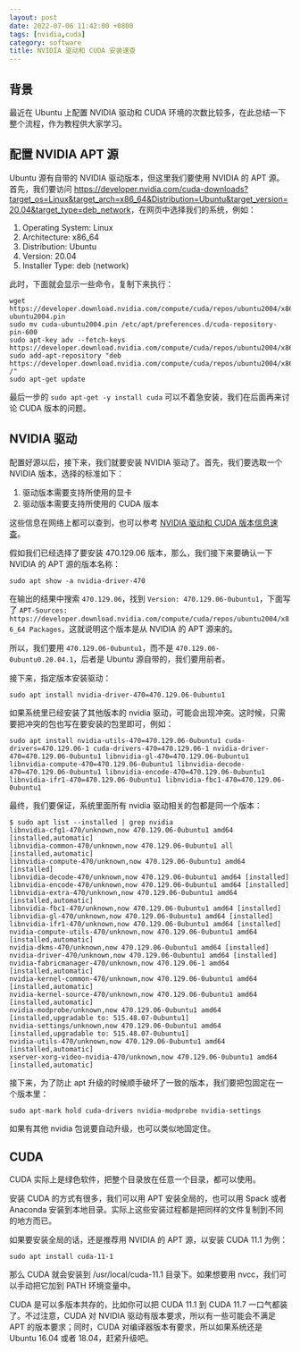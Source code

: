 ```yaml
---
layout: post
date: 2022-07-06 11:42:00 +0800
tags: [nvidia,cuda]
category: software
title: NVIDIA 驱动和 CUDA 安装速查
---
```


## 背景

最近在 Ubuntu 上配置 NVIDIA 驱动和 CUDA 环境的次数比较多，在此总结一下整个流程，作为教程供大家学习。

## 配置 NVIDIA APT 源

Ubuntu 源有自带的 NVIDIA 驱动版本，但这里我们要使用 NVIDIA 的 APT 源。首先，我们要访问 <https://developer.nvidia.com/cuda-downloads?target_os=Linux&target_arch=x86_64&Distribution=Ubuntu&target_version=20.04&target_type=deb_network>，在网页中选择我们的系统，例如：

1. Operating System: Linux
2. Architecture: x86_64
3. Distribution: Ubuntu
4. Version: 20.04
5. Installer Type: deb (network)

此时，下面就会显示一些命令，复制下来执行：

```shell
wget https://developer.download.nvidia.com/compute/cuda/repos/ubuntu2004/x86_64/cuda-ubuntu2004.pin
sudo mv cuda-ubuntu2004.pin /etc/apt/preferences.d/cuda-repository-pin-600
sudo apt-key adv --fetch-keys https://developer.download.nvidia.com/compute/cuda/repos/ubuntu2004/x86_64/3bf863cc.pub
sudo add-apt-repository "deb https://developer.download.nvidia.com/compute/cuda/repos/ubuntu2004/x86_64/ /"
sudo apt-get update
```

最后一步的 `sudo apt-get -y install cuda` 可以不着急安装，我们在后面再来讨论 CUDA 版本的问题。

## NVIDIA 驱动

配置好源以后，接下来，我们就要安装 NVIDIA 驱动了。首先，我们要选取一个 NVIDIA 版本，选择的标准如下：

1. 驱动版本需要支持所使用的显卡
2. 驱动版本需要支持所使用的 CUDA 版本

这些信息在网络上都可以查到，也可以参考 [NVIDIA 驱动和 CUDA 版本信息速查](/software/2021/12/26/nvidia-cuda/)。

假如我们已经选择了要安装 470.129.06 版本，那么，我们接下来要确认一下 NVIDIA 的 APT 源的版本名称：

```
sudo apt show -a nvidia-driver-470
```

在输出的结果中搜索 `470.129.06`，找到 `Version: 470.129.06-0ubuntu1`，下面写了 `APT-Sources: https://developer.download.nvidia.com/compute/cuda/repos/ubuntu2004/x86_64 Packages`，这就说明这个版本是从 NVIDIA 的 APT 源来的。

所以，我们要用 `470.129.06-0ubuntu1`，而不是 `470.129.06-0ubuntu0.20.04.1`，后者是 Ubuntu 源自带的，我们要用前者。

接下来，指定版本安装驱动：

```shell
sudo apt install nvidia-driver-470=470.129.06-0ubuntu1
```

如果系统里已经安装了其他版本的 nvidia 驱动，可能会出现冲突。这时候，只需要把冲突的包也写在要安装的包里即可，例如：

```shell
sudo apt install nvidia-utils-470=470.129.06-0ubuntu1 cuda-drivers=470.129.06-1 cuda-drivers-470=470.129.06-1 nvidia-driver-470=470.129.06-0ubuntu1 libnvidia-gl-470=470.129.06-0ubuntu1 libnvidia-compute-470=470.129.06-0ubuntu1 libnvidia-decode-470=470.129.06-0ubuntu1 libnvidia-encode-470=470.129.06-0ubuntu1 libnvidia-ifr1-470=470.129.06-0ubuntu1 libnvidia-fbc1-470=470.129.06-0ubuntu1
```

最终，我们要保证，系统里面所有 nvidia 驱动相关的包都是同一个版本：

```shell
$ sudo apt list --installed | grep nvidia
libnvidia-cfg1-470/unknown,now 470.129.06-0ubuntu1 amd64 [installed,automatic]
libnvidia-common-470/unknown,now 470.129.06-0ubuntu1 all [installed,automatic]
libnvidia-compute-470/unknown,now 470.129.06-0ubuntu1 amd64 [installed]
libnvidia-decode-470/unknown,now 470.129.06-0ubuntu1 amd64 [installed]
libnvidia-encode-470/unknown,now 470.129.06-0ubuntu1 amd64 [installed]
libnvidia-extra-470/unknown,now 470.129.06-0ubuntu1 amd64 [installed,automatic]
libnvidia-fbc1-470/unknown,now 470.129.06-0ubuntu1 amd64 [installed]
libnvidia-gl-470/unknown,now 470.129.06-0ubuntu1 amd64 [installed]
libnvidia-ifr1-470/unknown,now 470.129.06-0ubuntu1 amd64 [installed]
nvidia-compute-utils-470/unknown,now 470.129.06-0ubuntu1 amd64 [installed,automatic]
nvidia-dkms-470/unknown,now 470.129.06-0ubuntu1 amd64 [installed]
nvidia-driver-470/unknown,now 470.129.06-0ubuntu1 amd64 [installed]
nvidia-fabricmanager-470/unknown,now 470.129.06-1 amd64 [installed,automatic]
nvidia-kernel-common-470/unknown,now 470.129.06-0ubuntu1 amd64 [installed,automatic]
nvidia-kernel-source-470/unknown,now 470.129.06-0ubuntu1 amd64 [installed,automatic]
nvidia-modprobe/unknown,now 470.129.06-0ubuntu1 amd64 [installed,upgradable to: 515.48.07-0ubuntu1]
nvidia-settings/unknown,now 470.129.06-0ubuntu1 amd64 [installed,upgradable to: 515.48.07-0ubuntu1]
nvidia-utils-470/unknown,now 470.129.06-0ubuntu1 amd64 [installed,automatic]
xserver-xorg-video-nvidia-470/unknown,now 470.129.06-0ubuntu1 amd64 [installed,automatic]
```

接下来，为了防止 apt 升级的时候顺手破坏了一致的版本，我们要把包固定在一个版本里：

```shell
sudo apt-mark hold cuda-drivers nvidia-modprobe nvidia-settings
```

如果有其他 nvidia 包说要自动升级，也可以类似地固定住。

## CUDA

CUDA 实际上是绿色软件，把整个目录放在任意一个目录，都可以使用。

安装 CUDA 的方式有很多，我们可以用 APT 安装全局的，也可以用 Spack 或者 Anaconda 安装到本地目录。实际上这些安装过程都是把同样的文件复制到不同的地方而已。

如果要安装全局的话，还是推荐用 NVIDIA 的 APT 源，以安装 CUDA 11.1 为例：

```shell
sudo apt install cuda-11-1
```

那么 CUDA 就会安装到 /usr/local/cuda-11.1 目录下。如果想要用 nvcc，我们可以手动把它加到 PATH 环境变量中。

CUDA 是可以多版本共存的，比如你可以把 CUDA 11.1 到 CUDA 11.7 一口气都装了。不过注意，CUDA 对 NVIDIA 驱动有版本要求，所以有一些可能会不满足 APT 的版本要求；同时，CUDA 对编译器版本有要求，所以如果系统还是 Ubuntu 16.04 或者 18.04，赶紧升级吧。
